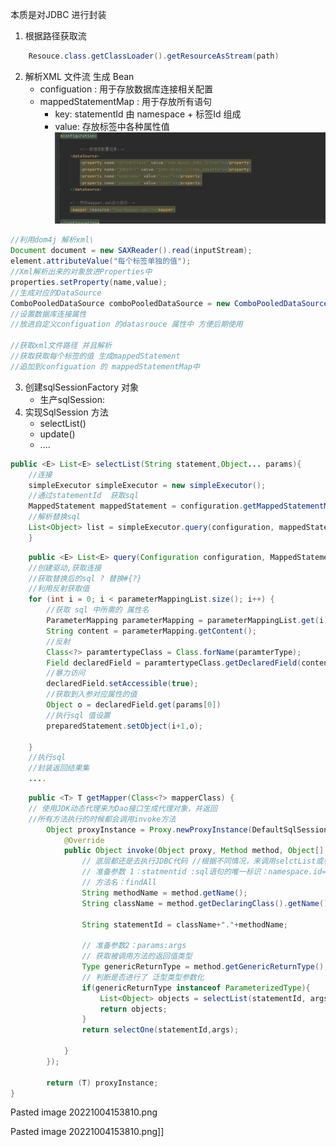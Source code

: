 本质是对JDBC 进行封装

1. 根据路径获取流
```java
	Resouce.class.getClassLoader().getResourceAsStream(path)
```

2. 解析XML 文件流 生成  Bean       
	* configuation :  用于存放数据库连接相关配置          
	* mappedStatementMap  : 用于存放所有语句      
		* key:  statementId 由 namespace + 标签Id 组成
		* value:  存放标签中各种属性值
![](https://raw.githubusercontent.com/czx-865199614/note/main/picture/20221004225653.png?token=AMN4EUSNAZA7PAVLYPQIYFTDHRE7G)


```java
//利用dom4j 解析xml\
Document document = new SAXReader().read(inputStream);
element.attributeValue("每个标签单独的值");
//Xml解析出来的对象放进Properties中
properties.setProperty(name,value);
//生成对应的DataSource 
ComboPooledDataSource comboPooledDataSource = new ComboPooledDataSource();
//设置数据库连接属性
//放进自定义configuation 的datasrouce 属性中 方便后期使用

//获取xml文件路径 并且解析
//获取获取每个标签的值 生成mappedStatement 
//追加到configuation 的 mappedStatementMap中 
```

3. 创建sqlSessionFactory 对象
	* 生产sqlSession:  
4. 实现SqlSession 方法
	* selectList()
	* update()
	* ....
```java
public <E> List<E> selectList(String statement,Object... params){
	//连接
	simpleExecutor simpleExecutor = new simpleExecutor();
	//通过statementId  获取sql
	MappedStatement mappedStatement = configuration.getMappedStatementMap().get(statementid);
	//解析替换sql 
	List<Object> list = simpleExecutor.query(configuration, mappedStatement, params);
	}
```

```java
	public <E> List<E> query(Configuration configuration, MappedStatement mappedStatement, Object... params){
	//创建驱动,获取连接
	//获取替换后的sql ? 替换#{?}
	//利用反射获取值
	for (int i = 0; i < parameterMappingList.size(); i++) {  
		//获取 sql 中所需的 属性名
	    ParameterMapping parameterMapping = parameterMappingList.get(i);  
		String content = parameterMapping.getContent();
		//反射
		Class<?> paramtertypeClass = Class.forName(paramterType);
		Field declaredField = paramtertypeClass.getDeclaredField(content);
		//暴力访问
		declaredField.setAccessible(true);
		//获取到入参对应属性的值
		Object o = declaredField.get(params[0])
		//执行sql 值设置
		preparedStatement.setObject(i+1,o);
	
	}
	//执行sql 
	//封装返回结果集
	....
```
	
```java
	public <T> T getMapper(Class<?> mapperClass) {  
    // 使用JDK动态代理来为Dao接口生成代理对象，并返回  
	//所有方法执行的时候都会调用invoke方法
	    Object proxyInstance = Proxy.newProxyInstance(DefaultSqlSession.class.getClassLoader(), new Class[]{mapperClass}, new InvocationHandler() {  
	        @Override  
	        public Object invoke(Object proxy, Method method, Object[] args) throws Throwable {  
	            // 底层都还是去执行JDBC代码 //根据不同情况，来调用selctList或者selectOne  
	            // 准备参数 1：statmentid :sql语句的唯一标识：namespace.id= 接口全限定名.方法名  
	            // 方法名：findAll  
	            String methodName = method.getName();  
	            String className = method.getDeclaringClass().getName();  
	  
	            String statementId = className+"."+methodName;  
	  
	            // 准备参数2：params:args  
	            // 获取被调用方法的返回值类型  
	            Type genericReturnType = method.getGenericReturnType();  
	            // 判断是否进行了 泛型类型参数化  
	            if(genericReturnType instanceof ParameterizedType){  
	                List<Object> objects = selectList(statementId, args);  
	                return objects;  
	            }  
	            return selectOne(statementId,args);  
	  
	        }  
	    });  
  
	    return (T) proxyInstance;  
}
```

Pasted image 20221004153810.png

Pasted image 20221004153810.png]]